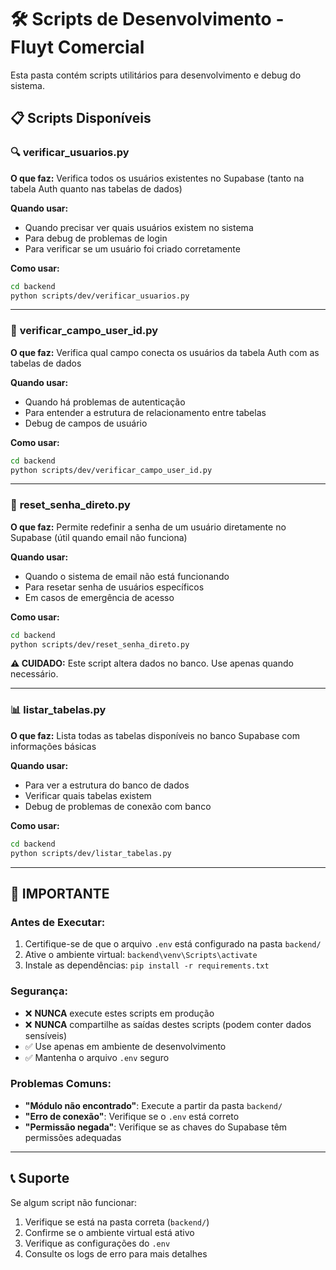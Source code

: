 # 🛠️ Scripts de Desenvolvimento - Fluyt Comercial

Esta pasta contém scripts utilitários para desenvolvimento e debug do sistema.

## 📋 **Scripts Disponíveis**

### 🔍 **verificar_usuarios.py**
**O que faz:** Verifica todos os usuários existentes no Supabase (tanto na tabela Auth quanto nas tabelas de dados)

**Quando usar:** 
- Quando precisar ver quais usuários existem no sistema
- Para debug de problemas de login
- Para verificar se um usuário foi criado corretamente

**Como usar:**
```bash
cd backend
python scripts/dev/verificar_usuarios.py
```

---

### 🔑 **verificar_campo_user_id.py**
**O que faz:** Verifica qual campo conecta os usuários da tabela Auth com as tabelas de dados

**Quando usar:**
- Quando há problemas de autenticação
- Para entender a estrutura de relacionamento entre tabelas
- Debug de campos de usuário

**Como usar:**
```bash
cd backend
python scripts/dev/verificar_campo_user_id.py
```

---

### 🔐 **reset_senha_direto.py**
**O que faz:** Permite redefinir a senha de um usuário diretamente no Supabase (útil quando email não funciona)

**Quando usar:**
- Quando o sistema de email não está funcionando
- Para resetar senha de usuários específicos
- Em casos de emergência de acesso

**Como usar:**
```bash
cd backend
python scripts/dev/reset_senha_direto.py
```

**⚠️ CUIDADO:** Este script altera dados no banco. Use apenas quando necessário.

---

### 📊 **listar_tabelas.py**
**O que faz:** Lista todas as tabelas disponíveis no banco Supabase com informações básicas

**Quando usar:**
- Para ver a estrutura do banco de dados
- Verificar quais tabelas existem
- Debug de problemas de conexão com banco

**Como usar:**
```bash
cd backend
python scripts/dev/listar_tabelas.py
```

---

## 🚨 **IMPORTANTE**

### **Antes de Executar:**
1. Certifique-se de que o arquivo `.env` está configurado na pasta `backend/`
2. Ative o ambiente virtual: `backend\venv\Scripts\activate`
3. Instale as dependências: `pip install -r requirements.txt`

### **Segurança:**
- ❌ **NUNCA** execute estes scripts em produção
- ❌ **NUNCA** compartilhe as saídas destes scripts (podem conter dados sensíveis)
- ✅ Use apenas em ambiente de desenvolvimento
- ✅ Mantenha o arquivo `.env` seguro

### **Problemas Comuns:**
- **"Módulo não encontrado"**: Execute a partir da pasta `backend/`
- **"Erro de conexão"**: Verifique se o `.env` está correto
- **"Permissão negada"**: Verifique se as chaves do Supabase têm permissões adequadas

---

## 📞 **Suporte**

Se algum script não funcionar:
1. Verifique se está na pasta correta (`backend/`)
2. Confirme se o ambiente virtual está ativo
3. Verifique as configurações do `.env`
4. Consulte os logs de erro para mais detalhes 